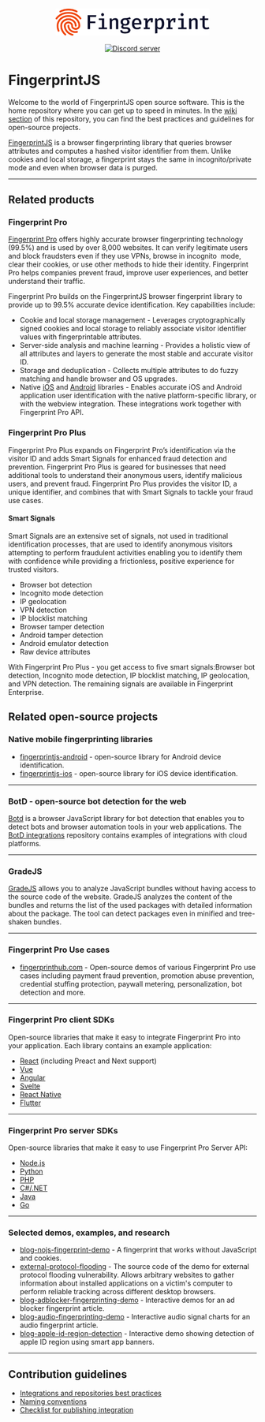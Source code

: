 <p align="center">
  <a href="https://fingerprint.com">
    <picture>
      <source media="(prefers-color-scheme: dark)" srcset="resources/logo_light.svg" />
      <source media="(prefers-color-scheme: light)" srcset="resources/logo_dark.svg" />
      <img src="resources/logo_dark.svg" alt="Fingerprint logo" width="312px" />
    </picture>
  </a>
</p>
<p align="center">
  <a href="https://discord.gg/39EpE2neBg">
    <img src="https://img.shields.io/discord/852099967190433792?style=logo&label=Discord&logo=Discord&logoColor=white" alt="Discord server">
  </a>
</p>
  
# FingerprintJS

Welcome to the world of FingerprintJS open source software. This is the home repository where you can get up to speed in minutes. In the [wiki section](https://github.com/FingerprintJS/Home/wiki) of this repository, you can find the best practices and guidelines for open-source projects. 

[FingerprintJS](https://github.com/fingerprintjs/fingerprintjs) is a browser fingerprinting library that queries browser attributes and computes a hashed visitor identifier from them. Unlike cookies and local storage, a fingerprint stays the same in incognito/private mode and even when browser data is purged.

---

## Related products 

### Fingerprint Pro

[Fingerprint Pro](https://fingerprint.com/github/) offers highly accurate browser fingerprinting technology (99.5%) and is used by over 8,000 websites. It can verify legitimate users and block fraudsters even if they use VPNs, browse in incognito  mode, clear their cookies, or use other methods to hide their identity. Fingerprint Pro helps companies prevent fraud, improve user experiences, and better understand their traffic.

Fingerprint Pro builds on the FingerprintJS browser fingerprint library to provide up to 99.5% accurate device identification. Key capabilities include:

- Cookie and local storage management - Leverages cryptographically signed cookies and local storage to reliably associate visitor identifier values with fingerprintable attributes.
- Server-side analysis and machine learning - Provides a holistic view of all attributes and layers to generate the most stable and accurate visitor ID.
- Storage and deduplication - Collects multiple attributes to do fuzzy matching and handle browser and OS upgrades.
- Native [iOS](https://github.com/fingerprintjs/fingerprintjs-pro-ios) and [Android](https://github.com/fingerprintjs/fingerprintjs-pro-android-demo) libraries - Enables accurate iOS and Android application user identification with the native platform-specific library, or with the webview integration. These integrations work together with Fingerprint Pro API.

### Fingerprint Pro Plus
Fingerprint Pro Plus expands on Fingerprint Pro’s identification via the visitor ID and adds Smart Signals for enhanced fraud detection and prevention. Fingerprint Pro Plus is geared for businesses that need additional tools to understand their anonymous users, identify malicious users, and prevent fraud. Fingerprint Pro Plus provides the visitor ID, a unique identifier, and combines that with Smart Signals to tackle your fraud use cases. 

#### Smart Signals 

Smart Signals are an extensive set of signals, not used in traditional identification processes, that are used to identify anonymous visitors attempting to perform fraudulent activities enabling you to identify them with confidence while providing a frictionless, positive experience for trusted visitors. 

- Browser bot detection
- Incognito mode detection
- IP geolocation
- VPN detection
- IP blocklist matching
- Browser tamper detection
- Android tamper detection
- Android emulator detection
- Raw device attributes

With Fingerprint Pro Plus - you get access to five smart signals:Browser bot detection, Incognito mode detection, IP blocklist matching, IP geolocation, and VPN detection. The remaining signals are available in Fingerprint Enterprise. 


## Related open-source projects

### Native mobile fingerprinting libraries

- [fingerprintjs-android](https://github.com/fingerprintjs/fingerprintjs-android) - open-source library for Android device identification.
- [fingerprintjs-ios](https://github.com/fingerprintjs/fingerprintjs-ios) - open-source library for iOS device identification.

---

### BotD - open-source bot detection for the web

[Botd](https://github.com/fingerprintjs/botd) is a browser JavaScript library for bot detection that enables you to detect bots and browser automation tools in your web applications. The [BotD integrations](https://github.com/fingerprintjs/botd-integrations) repository contains examples of integrations with cloud platforms.

---

### GradeJS

[GradeJS](https://github.com/gradejs/gradejs) allows you to analyze JavaScript bundles without having access to the source code of the website. GradeJS analyzes the content of the bundles and returns the list of the used packages with detailed information about the package. The tool can detect packages even in minified and tree-shaken bundles.

---

### Fingerprint Pro Use cases

- [fingerprinthub.com](https://github.com/fingerprintjs/fingerprintjs-pro-use-cases) - Open-source demos of various Fingerprint Pro use cases including payment fraud prevention, promotion abuse prevention, credential stuffing protection, paywall metering, personalization, bot detection and more. 

---

### Fingerprint Pro client SDKs

Open-source libraries that make it easy to integrate Fingerprint Pro into your application. Each library contains an example application:

* [React](https://github.com/fingerprintjs/fingerprintjs-pro-react) (including Preact and Next support)
* [Vue](https://github.com/fingerprintjs/fingerprintjs-pro-vue)
* [Angular](https://github.com/fingerprintjs/fingerprintjs-pro-angular)
* [Svelte](https://github.com/fingerprintjs/fingerprintjs-pro-svelte)
* [React Native](https://github.com/fingerprintjs/fingerprintjs-pro-react-native)
* [Flutter](https://github.com/fingerprintjs/fingerprintjs-pro-flutter)

---

### Fingerprint Pro server SDKs

Open-source libraries that make it easy to use Fingerprint Pro Server API: 

* [Node.js](https://github.com/fingerprintjs/fingerprintjs-pro-server-api-node-sdk)
* [Python](https://github.com/fingerprintjs/fingerprint-pro-server-api-python-sdk)
* [PHP](https://github.com/fingerprintjs/fingerprint-pro-server-api-php-sdk)
* [C#/.NET](https://github.com/fingerprintjs/fingerprint-pro-server-api-dotnet-sdk/)
* [Java](https://github.com/fingerprintjs/fingerprint-pro-server-api-java-sdk)
* [Go](https://github.com/fingerprintjs/fingerprint-pro-server-api-go-sdk)

---

### Selected demos, examples, and research

- [blog-nojs-fingerprint-demo](https://github.com/fingerprintjs/blog-nojs-fingerprint-demo) - A fingerprint that works without JavaScript and cookies.
- [external-protocol-flooding](https://github.com/fingerprintjs/external-protocol-flooding) - The source code of the demo for external protocol flooding vulnerability. Allows arbitrary websites to gather information about installed applications on a victim's computer to perform reliable tracking across different desktop browsers.
- [blog-adblocker-fingerprinting-demo](https://github.com/fingerprintjs/blog-adblocker-fingerprinting-demo) - Interactive demos for an ad blocker fingerprint article.
- [blog-audio-fingerprinting-demo](https://github.com/fingerprintjs/blog-audio-fingerprinting-demo) - Interactive audio signal charts for an audio fingerprint article.
- [blog-apple-id-region-detection](https://github.com/fingerprintjs/blog-apple-id-region-detection) - Interactive demo showing detection of apple ID region using smart app banners.

---

## Contribution guidelines

- [Integrations and repositories best practices](https://github.com/fingerprintjs/home/wiki/Integrations-and-repositories-best-practices)
- [Naming conventions](https://github.com/fingerprintjs/home/wiki/FingerprintJS-Naming-Conventions)
- [Checklist for publishing integration](https://github.com/fingerprintjs/home/wiki/Checklist-for-publishing-new-integration)
